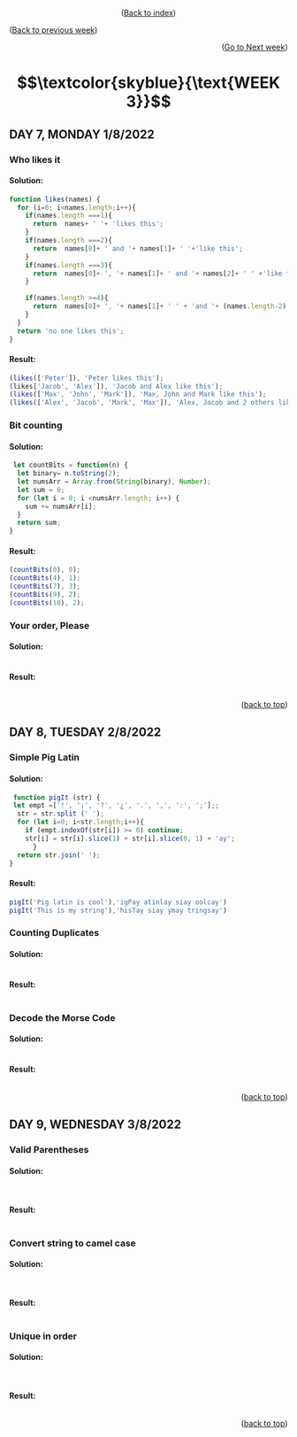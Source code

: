 <div id="top">
<p align="center">(<a href="https://github.com/javiarriagag/core-code-from-scratch-readme#readme">Back to index</a>)</p>
<p align="left">(<a href="https://github.com/javiarriagag/core-code-from-scratch-readme/blob/main/WEEK2.md">Back to previous week</a>)</p>
<p align="right">(<a href="https://github.com/javiarriagag/core-code-from-scratch-readme/blob/main/WEEK1.md">Go to Next week</a>)</p
</div>
 
<div id="title ">
 
#  $$\textcolor{skyblue}{\text{WEEK 3}}$$

</div>

## **DAY 7, MONDAY 1/8/2022**


### **Who likes it**<br>
 
 #### Solution:
```javascript
function likes(names) {
  for (i=0; i<names.length;i++){
    if(names.length ===1){
      return  names+ ' '+ 'likes this';
    }
    if(names.length ===2){
      return  names[0]+ ' and '+ names[1]+ ' '+'like this';
    }
    if(names.length ===3){
      return  names[0]+ ', '+ names[1]+ ' and '+ names[2]+ ' ' +'like this';
    }
    
    if(names.length >=4){
      return  names[0]+ ', '+ names[1]+ ' ' + 'and '+ (names.length-2) +' others like this';
    }
  } 
  return 'no one likes this';
}

```

#### Result:
 ```javascript
(likes(['Peter']), 'Peter likes this');
(likes['Jacob', 'Alex']), 'Jacob and Alex like this');
(likes(['Max', 'John', 'Mark']), 'Max, John and Mark like this');
(likes(['Alex', 'Jacob', 'Mark', 'Max']), 'Alex, Jacob and 2 others like this');

```
 

### **Bit counting**<br>
 
 #### Solution:
```javascript
 let countBits = function(n) {
  let binary= n.toString(2);
  let numsArr = Array.from(String(binary), Number);
  let sum = 0;
  for (let i = 0; i <numsArr.length; i++) {
    sum += numsArr[i];
  }
  return sum;
}

```

#### Result:
 ```javascript
(countBits(0), 0);
(countBits(4), 1);
(countBits(7), 3);
(countBits(9), 2);
(countBits(10), 2);                                    

```
 

### **Your order, Please**<br>
 
 #### Solution:
```javascript

```

#### Result:
 ```javascript

``` 
 <p align="right">(<a href="#top">back to top</a>)</p>
 
 ## **DAY 8, TUESDAY 2/8/2022**


### **Simple Pig Latin**<br>
 
 #### Solution:
```javascript
 function pigIt (str) {
 let empt =['!', '¡', '?', '¿', '.', ',', ':', ';'];;
  str = str.split (' ');
  for (let i=0; i<str.length;i++){
    if (empt.indexOf(str[i]) >= 0) continue;
    str[i] = str[i].slice(1) + str[i].slice(0, 1) + 'ay';
      } 
  return str.join(' ');
}
 ```
 
 #### Result:
 ```javascript
pigIt('Pig latin is cool'),'igPay atinlay siay oolcay')
pigIt('This is my string'),'hisTay siay ymay tringsay')
``` 
 
### **Counting Duplicates**<br>
 
 #### Solution:
```javascript
 ```
 
 #### Result:
 ```javascript
``` 
 
 ### **Decode the Morse Code**<br>
 
 #### Solution:
```javascript
 ```
 
 #### Result:
 ```javascript
``` 
 
<p align="right">(<a href="#top">back to top</a>)</p>

 
  ## **DAY 9, WEDNESDAY 3/8/2022**


### **Valid Parentheses**<br>
 
 #### Solution:
```javascript
 
 ```
  #### Result:
 ```javascript
 
 
``` 
 
### **Convert string to camel case**<br>
 
 #### Solution:
```javascript
 
 ```
  #### Result:
 ```javascript
 
 
``` 
### **Unique in order**<br>
 
 #### Solution:
```javascript
 
 ```
  #### Result:
 ```javascript
 
 
``` 
 
<p align="right">(<a href="#top">back to top</a>)</p>

